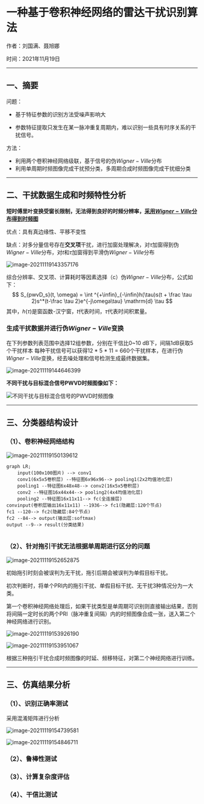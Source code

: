 # 一种基于卷积神经网络的雷达干扰识别算法

作者：刘国满、聂旭娜

时间：2021年11月19日

----------------

## 一、摘要

问题：

* 基于特征参数的识别方法受噪声影响大

* 参数特征提取只发生在某一脉冲重复周期内，难以识别一些具有时序关系的干扰信号。

方法：

* 利用两个卷积神经网络级联，基于信号的伪$Wigner-Ville$分布
* 利用单周期时频图像完成干扰预分类，多周期合成时频图像完成干扰细分类

------------------------

## 二、干扰数据生成和时频特性分析

**短时傅里叶变换受窗长限制，无法得到良好的时频分辨率，<u>采用$Wigner-Ville$分布得到时频图</u>**

优点：具有真边缘性、平移不变性

缺点：对多分量信号存在**交叉项**干扰，进行加窗处理解决，对$\tau$加窗得到伪$Wigner-Ville$分布，对$t\text {和}\tau$加窗得到平滑伪$Wigner-Ville$分布

![image-20211119143357176](https://rossetta-typora-imgsubmit.oss-cn-hangzhou.aliyuncs.com/img/image-20211119143357176.png)

综合分辨率、交叉项、计算耗时等因素选择（c）伪$Wigner-Ville$分布，公式如下：
$$
S_{pwvD_s}(t, \omega) = \int ^{+\infin}_{-\infin}h(\tau)s(t + \frac \tau 2)s^*(t-\frac \tau 2)e^{-j\omega\tau} \mathrm{d} \tau
$$
其中，$h(\tau)$是窗函数-汉宁窗，$t$代表时间，$\tau$代表时间积累量。

### 生成干扰数据并进行伪$Wigner-Ville$变换

在下列参数列表范围中选择12组参数，分别在干信比0~10 dB下，间隔1dB获取5个干扰样本
每种干扰信号可以获得12 * 5 * 11 = 660个干扰样本，在进行伪$Wigner-Ville$变换，经去噪处理和信号检测生成最终数据集。

![image-20211119144646399](https://rossetta-typora-imgsubmit.oss-cn-hangzhou.aliyuncs.com/img/image-20211119144646399.png)

**不同干扰与目标混合信号PWVD时频图像如下：**

![不同干扰与目标混合信号的PWVD时频图像](https://rossetta-typora-imgsubmit.oss-cn-hangzhou.aliyuncs.com/img/image-20211119145207207.png)

-------------------------

## 三、分类器结构设计

### （1）、卷积神经网络结构



![image-20211119150139612](https://rossetta-typora-imgsubmit.oss-cn-hangzhou.aliyuncs.com/img/image-20211119150139612.png)

```mermaid
graph LR;
	input(100x100图片) --> conv1
	conv1(6x5x5卷积层) --特征图6x96x96--> pooling1(2x2均值池化层)
	pooling1 --特征图6x48x48--> conv2(16x5x5卷积层)
	conv2 --特征图16x44x44--> pooling2(4x4均值池化层)
	pooling2 --特征图16x11x11--> fc(全连接层)
convinput(卷积层输出16x11x11) --1936--> fc1(隐藏层:120个节点)
fc1 --120--> fc2(隐藏层:84个节点)
fc2 --84--> output(输出层:softmax)
output --9--> result(分类结果)
	
```

### （2）、针对拖引干扰无法根据单周期进行区分的问题

![image-20211119152652875](https://rossetta-typora-imgsubmit.oss-cn-hangzhou.aliyuncs.com/img/image-20211119152652875.png)

初始拖引时刻会被误判为无干扰，拖引后期会被误判为单假目标干扰。

初次判断时，将单个PRI内的拖引干扰、单假目标干扰、无干扰3种情况分为一大类。

第一个卷积神经网络处理后，如果干扰类型是单周期可识别则直接输出结果，否则将间隔一定时长的两个PRI（脉冲重复间隔）内的时频图像合成一张，送入第二个神经网络进行识别。

![image-20211119153926190](https://rossetta-typora-imgsubmit.oss-cn-hangzhou.aliyuncs.com/img/image-20211119153926190.png)

![image-20211119153951067](https://rossetta-typora-imgsubmit.oss-cn-hangzhou.aliyuncs.com/img/image-20211119153951067.png)

根据三种拖引干扰合成时频图像的时延、频移特征，对第二个神经网络进行训练。

--------------------

## 三、仿真结果分析

### （1）、识别正确率测试

采用混淆矩阵进行分析

![image-20211119154739581](https://rossetta-typora-imgsubmit.oss-cn-hangzhou.aliyuncs.com/img/image-20211119154739581.png)

![image-20211119154846711](https://rossetta-typora-imgsubmit.oss-cn-hangzhou.aliyuncs.com/img/image-20211119154846711.png)

### （2）、鲁棒性测试

### （3）、计算复杂度评估

### （4）、干信比测试

